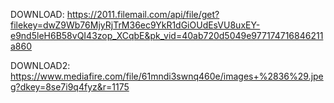 DOWNLOAD:
https://2011.filemail.com/api/file/get?filekey=dwZ9Wb76MjyRjTrM36ec9YkR1dGiOUdEsVU8uxEY-e9nd5leH6B58vQI43zop_XCqbE&pk_vid=40ab720d5049e977174716846211a860

DOWNLOAD2:
https://www.mediafire.com/file/61mndi3swnq460e/images+%2836%29.jpeg?dkey=8se7i9q4fyz&r=1175
